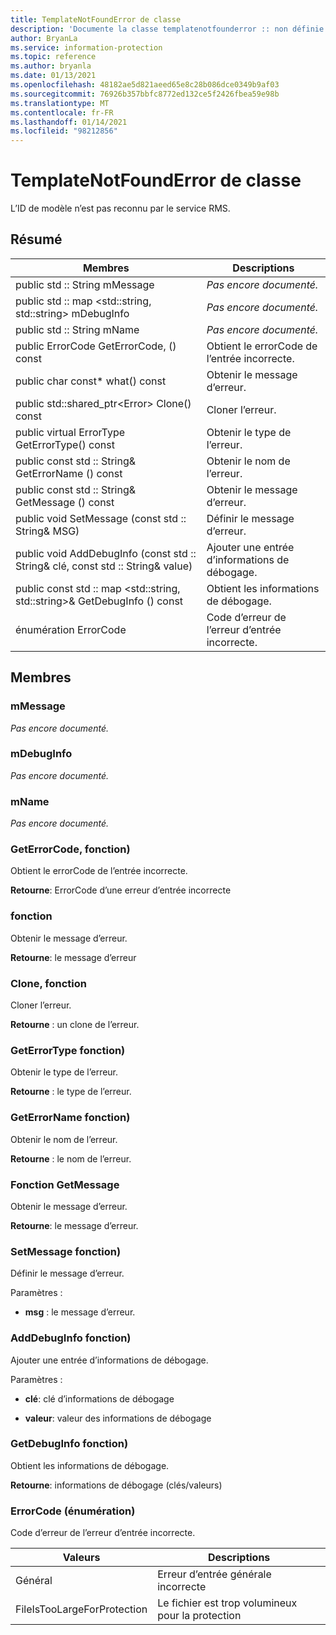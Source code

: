 ```yaml
---
title: TemplateNotFoundError de classe
description: 'Documente la classe templatenotfounderror :: non définie du kit de développement logiciel (SDK) Microsoft Information Protection (MIP).'
author: BryanLa
ms.service: information-protection
ms.topic: reference
ms.author: bryanla
ms.date: 01/13/2021
ms.openlocfilehash: 48182ae5d821aeed65e8c28b086dce0349b9af03
ms.sourcegitcommit: 76926b357bbfc8772ed132ce5f2426fbea59e98b
ms.translationtype: MT
ms.contentlocale: fr-FR
ms.lasthandoff: 01/14/2021
ms.locfileid: "98212856"
---
```

# <a name="class-templatenotfounderror"></a>TemplateNotFoundError de classe 
L’ID de modèle n’est pas reconnu par le service RMS.
  
## <a name="summary"></a>Résumé
 Membres                        | Descriptions                                
--------------------------------|---------------------------------------------
public std :: String mMessage  | _Pas encore documenté._
public std :: map \<std::string, std::string\> mDebugInfo  | _Pas encore documenté._
public std :: String mName  | _Pas encore documenté._
public ErrorCode GetErrorCode, () const  |  Obtient le errorCode de l’entrée incorrecte.
public char const* what() const  |  Obtenir le message d’erreur.
public std::shared_ptr\<Error\> Clone() const  |  Cloner l’erreur.
public virtual ErrorType GetErrorType() const  |  Obtenir le type de l’erreur.
public const std :: String& GetErrorName () const  |  Obtenir le nom de l’erreur.
public const std :: String& GetMessage () const  |  Obtenir le message d’erreur.
public void SetMessage (const std :: String& MSG)  |  Définir le message d’erreur.
public void AddDebugInfo (const std :: String& clé, const std :: String& value)  |  Ajouter une entrée d’informations de débogage.
public const std :: map \<std::string, std::string\>& GetDebugInfo () const  |  Obtient les informations de débogage.
énumération ErrorCode  |  Code d’erreur de l’erreur d’entrée incorrecte.
  
## <a name="members"></a>Membres
  
### <a name="mmessage"></a>mMessage
_Pas encore documenté._

  
### <a name="mdebuginfo"></a>mDebugInfo
_Pas encore documenté._

  
### <a name="mname"></a>mName
_Pas encore documenté._

  
### <a name="geterrorcode-function"></a>GetErrorCode, fonction)
Obtient le errorCode de l’entrée incorrecte.

  
**Retourne**: ErrorCode d’une erreur d’entrée incorrecte
  
### <a name="what-function"></a>fonction
Obtenir le message d’erreur.

  
**Retourne**: le message d’erreur
  
### <a name="clone-function"></a>Clone, fonction
Cloner l’erreur.

  
**Retourne** : un clone de l’erreur.
  
### <a name="geterrortype-function"></a>GetErrorType fonction)
Obtenir le type de l’erreur.

  
**Retourne** : le type de l’erreur.
  
### <a name="geterrorname-function"></a>GetErrorName fonction)
Obtenir le nom de l’erreur.

  
**Retourne** : le nom de l’erreur.
  
### <a name="getmessage-function"></a>Fonction GetMessage
Obtenir le message d’erreur.

  
**Retourne**: le message d’erreur.
  
### <a name="setmessage-function"></a>SetMessage fonction)
Définir le message d’erreur.

Paramètres :  
* **msg** : le message d’erreur.


  
### <a name="adddebuginfo-function"></a>AddDebugInfo fonction)
Ajouter une entrée d’informations de débogage.

Paramètres :  
* **clé**: clé d’informations de débogage 


* **valeur**: valeur des informations de débogage


  
### <a name="getdebuginfo-function"></a>GetDebugInfo fonction)
Obtient les informations de débogage.

  
**Retourne**: informations de débogage (clés/valeurs)
  
### <a name="errorcode-enum"></a>ErrorCode (énumération)

Code d’erreur de l’erreur d’entrée incorrecte.

 Valeurs                         | Descriptions                                
--------------------------------|---------------------------------------------
Général            | Erreur d’entrée générale incorrecte
FileIsTooLargeForProtection            | Le fichier est trop volumineux pour la protection

